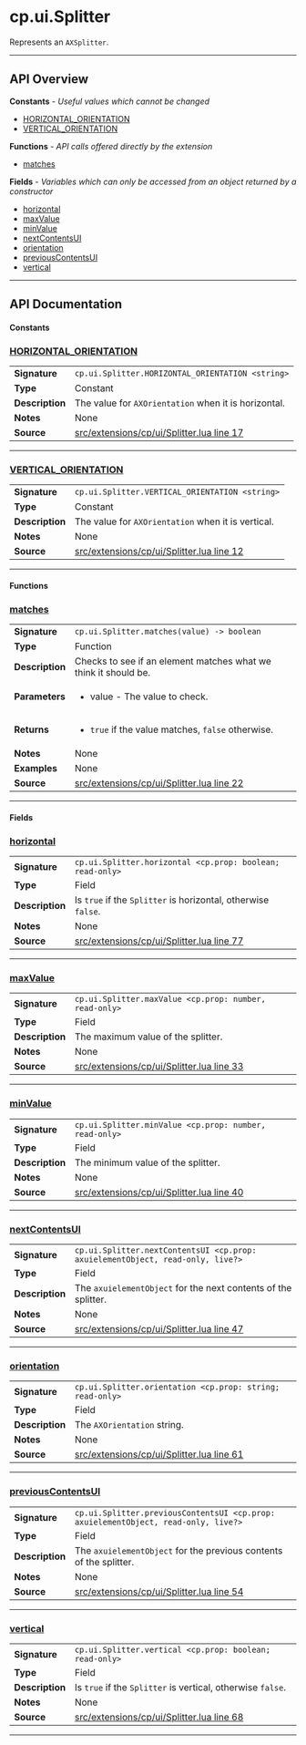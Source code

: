 # cp.ui.Splitter

Represents an `AXSplitter`.

---

## API Overview
**Constants** - _Useful values which cannot be changed_
 * [HORIZONTAL_ORIENTATION](#horizontal_orientation)
 * [VERTICAL_ORIENTATION](#vertical_orientation)

**Functions** - _API calls offered directly by the extension_
 * [matches](#matches)

**Fields** - _Variables which can only be accessed from an object returned by a constructor_
 * [horizontal](#horizontal)
 * [maxValue](#maxvalue)
 * [minValue](#minvalue)
 * [nextContentsUI](#nextcontentsui)
 * [orientation](#orientation)
 * [previousContentsUI](#previouscontentsui)
 * [vertical](#vertical)


---

## API Documentation

#### Constants


### [HORIZONTAL_ORIENTATION](#horizontal_orientation)

|                                             |                                                                                     |
| --------------------------------------------|-------------------------------------------------------------------------------------|
| **Signature**                               | `cp.ui.Splitter.HORIZONTAL_ORIENTATION <string>`                                                                    |
| **Type**                                    | Constant                                                                     |
| **Description**                             | The value for `AXOrientation` when it is horizontal.                                                                     |
| **Notes**                                   | None |
| **Source**                                  | [src/extensions/cp/ui/Splitter.lua line 17](https://github.com/CommandPost/CommandPost/blob/develop/src/extensions/cp/ui/Splitter.lua#L17) |

---


### [VERTICAL_ORIENTATION](#vertical_orientation)

|                                             |                                                                                     |
| --------------------------------------------|-------------------------------------------------------------------------------------|
| **Signature**                               | `cp.ui.Splitter.VERTICAL_ORIENTATION <string>`                                                                    |
| **Type**                                    | Constant                                                                     |
| **Description**                             | The value for `AXOrientation` when it is vertical.                                                                     |
| **Notes**                                   | None |
| **Source**                                  | [src/extensions/cp/ui/Splitter.lua line 12](https://github.com/CommandPost/CommandPost/blob/develop/src/extensions/cp/ui/Splitter.lua#L12) |

---

#### Functions


### [matches](#matches)

|                                             |                                                                                     |
| --------------------------------------------|-------------------------------------------------------------------------------------|
| **Signature**                               | `cp.ui.Splitter.matches(value) -> boolean`                                                                    |
| **Type**                                    | Function                                                                     |
| **Description**                             | Checks to see if an element matches what we think it should be.                                                                     |
| **Parameters**                              | <ul><li>value - The value to check.</li></ul> |
| **Returns**                                 | <ul><li>`true` if the value matches, `false` otherwise.</li></ul>          |
| **Notes**                                   | None |
| **Examples**                                | None |
| **Source**                                  | [src/extensions/cp/ui/Splitter.lua line 22](https://github.com/CommandPost/CommandPost/blob/develop/src/extensions/cp/ui/Splitter.lua#L22) |

---

#### Fields


### [horizontal](#horizontal)

|                                             |                                                                                     |
| --------------------------------------------|-------------------------------------------------------------------------------------|
| **Signature**                               | `cp.ui.Splitter.horizontal <cp.prop: boolean; read-only>`                                                                    |
| **Type**                                    | Field                                                                     |
| **Description**                             | Is `true` if the `Splitter` is horizontal, otherwise `false`.                                                                     |
| **Notes**                                   | None |
| **Source**                                  | [src/extensions/cp/ui/Splitter.lua line 77](https://github.com/CommandPost/CommandPost/blob/develop/src/extensions/cp/ui/Splitter.lua#L77) |

---


### [maxValue](#maxvalue)

|                                             |                                                                                     |
| --------------------------------------------|-------------------------------------------------------------------------------------|
| **Signature**                               | `cp.ui.Splitter.maxValue <cp.prop: number, read-only>`                                                                    |
| **Type**                                    | Field                                                                     |
| **Description**                             | The maximum value of the splitter.                                                                     |
| **Notes**                                   | None |
| **Source**                                  | [src/extensions/cp/ui/Splitter.lua line 33](https://github.com/CommandPost/CommandPost/blob/develop/src/extensions/cp/ui/Splitter.lua#L33) |

---


### [minValue](#minvalue)

|                                             |                                                                                     |
| --------------------------------------------|-------------------------------------------------------------------------------------|
| **Signature**                               | `cp.ui.Splitter.minValue <cp.prop: number, read-only>`                                                                    |
| **Type**                                    | Field                                                                     |
| **Description**                             | The minimum value of the splitter.                                                                     |
| **Notes**                                   | None |
| **Source**                                  | [src/extensions/cp/ui/Splitter.lua line 40](https://github.com/CommandPost/CommandPost/blob/develop/src/extensions/cp/ui/Splitter.lua#L40) |

---


### [nextContentsUI](#nextcontentsui)

|                                             |                                                                                     |
| --------------------------------------------|-------------------------------------------------------------------------------------|
| **Signature**                               | `cp.ui.Splitter.nextContentsUI <cp.prop: axuielementObject, read-only, live?>`                                                                    |
| **Type**                                    | Field                                                                     |
| **Description**                             | The `axuielementObject` for the next contents of the splitter.                                                                     |
| **Notes**                                   | None |
| **Source**                                  | [src/extensions/cp/ui/Splitter.lua line 47](https://github.com/CommandPost/CommandPost/blob/develop/src/extensions/cp/ui/Splitter.lua#L47) |

---


### [orientation](#orientation)

|                                             |                                                                                     |
| --------------------------------------------|-------------------------------------------------------------------------------------|
| **Signature**                               | `cp.ui.Splitter.orientation <cp.prop: string; read-only>`                                                                    |
| **Type**                                    | Field                                                                     |
| **Description**                             | The `AXOrientation` string.                                                                     |
| **Notes**                                   | None |
| **Source**                                  | [src/extensions/cp/ui/Splitter.lua line 61](https://github.com/CommandPost/CommandPost/blob/develop/src/extensions/cp/ui/Splitter.lua#L61) |

---


### [previousContentsUI](#previouscontentsui)

|                                             |                                                                                     |
| --------------------------------------------|-------------------------------------------------------------------------------------|
| **Signature**                               | `cp.ui.Splitter.previousContentsUI <cp.prop: axuielementObject, read-only, live?>`                                                                    |
| **Type**                                    | Field                                                                     |
| **Description**                             | The `axuielementObject` for the previous contents of the splitter.                                                                     |
| **Notes**                                   | None |
| **Source**                                  | [src/extensions/cp/ui/Splitter.lua line 54](https://github.com/CommandPost/CommandPost/blob/develop/src/extensions/cp/ui/Splitter.lua#L54) |

---


### [vertical](#vertical)

|                                             |                                                                                     |
| --------------------------------------------|-------------------------------------------------------------------------------------|
| **Signature**                               | `cp.ui.Splitter.vertical <cp.prop: boolean; read-only>`                                                                    |
| **Type**                                    | Field                                                                     |
| **Description**                             | Is `true` if the `Splitter` is vertical, otherwise `false`.                                                                     |
| **Notes**                                   | None |
| **Source**                                  | [src/extensions/cp/ui/Splitter.lua line 68](https://github.com/CommandPost/CommandPost/blob/develop/src/extensions/cp/ui/Splitter.lua#L68) |

---

